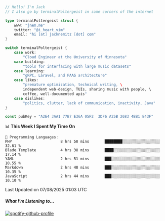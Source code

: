 ```go
// Hello! I'm Jack
// I also go by terminalPoltergeist in some corners of the internet

type terminalPoltergeist struct {
    www: "jnem.me"
    twitter: "@i_heart_vim"
    email: "hi [at] jacknemitz [dot] com"
}

switch terminalPoltergeist {
    case work:
        "Cloud Engineer at the University of Minnesota"
    case building:
        "tools for interfacing with large music datasets"
    case learning:
        "gRPC, Laravel, and PAAS architecture"
    case likes:
        "premature optimization, technical writing, \
        independent web-design, TUIs, sharing music with people, \
        coffee, well-documented apis"
    case dislikes:
        "politics, clutter, lack of communication, inactivity, Java"
}

const pubKey = "A2E4 3AA1 77B7 E36A 05F2  3DF6 A25B 2683 4BB1 E43F"
```

<!--START_SECTION:waka-->
📊 **This Week I Spent My Time On** 

```text
💬 Programming Languages: 
PHP                      8 hrs 50 mins       ████████░░░░░░░░░░░░░░░░░   32.61 % 
Blade Template           4 hrs 38 mins       ████░░░░░░░░░░░░░░░░░░░░░   17.14 % 
YAML                     2 hrs 51 mins       ███░░░░░░░░░░░░░░░░░░░░░░   10.55 % 
Markdown                 2 hrs 48 mins       ███░░░░░░░░░░░░░░░░░░░░░░   10.35 % 
JavaScript               2 hrs 44 mins       ███░░░░░░░░░░░░░░░░░░░░░░   10.10 % 
```


 Last Updated on 07/08/2025 01:03 UTC
<!--END_SECTION:waka-->

##### What I'm Listening to...

[![spotify-github-profile](https://jnem.me/listening-item?maxAge=2592000)](https://jnem.me/listening)
